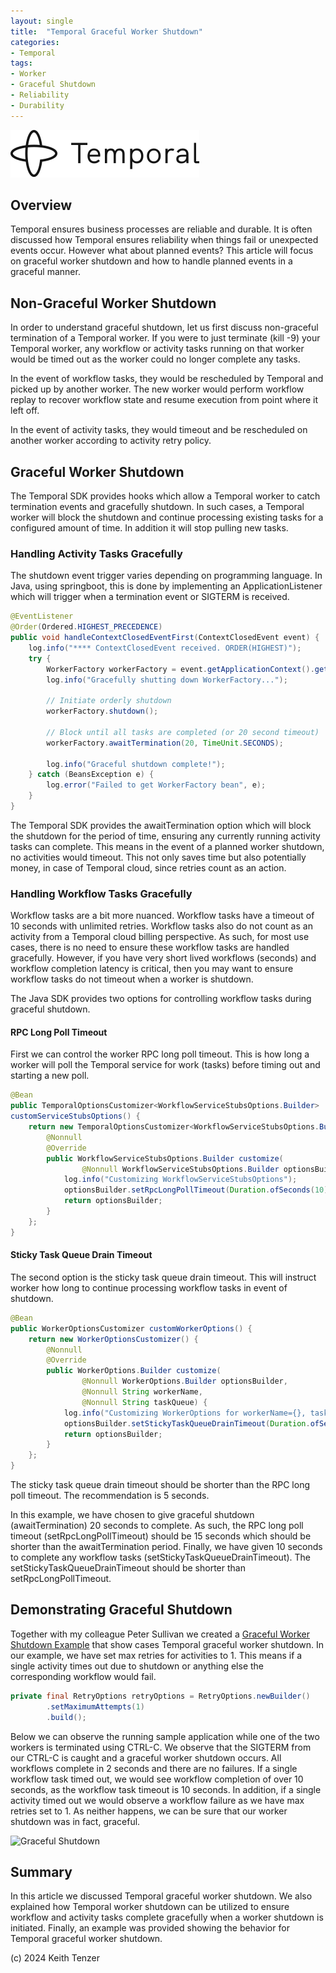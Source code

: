```yaml
--- 
layout: single
title:  "Temporal Graceful Worker Shutdown"
categories:
- Temporal
tags:
- Worker
- Graceful Shutdown
- Reliability
- Durability
---
```


![Temporal](/assets/2022-08-15/logo-temporal-with-copy.svg)

## Overview
Temporal ensures business processes are reliable and durable. It is often discussed how Temporal ensures reliability when things fail or unexpected events occur. However what about planned events? This article will focus on graceful worker shutdown and how to handle planned events in a graceful manner.

## Non-Graceful Worker Shutdown
In order to understand graceful shutdown, let us first discuss non-graceful termination of a Temporal worker. If you were to just terminate (kill -9) your Temporal worker, any workflow or activity tasks running on that worker would be timed out as the worker could no longer complete any tasks.

In the event of workflow tasks, they would be rescheduled by Temporal and picked up by another worker. The new worker would perform workflow replay to recover workflow state and resume execution from point where it left off.

In the event of activity tasks, they would timeout and be rescheduled on another worker according to activity retry policy.

## Graceful Worker Shutdown
The Temporal SDK provides hooks which allow a Temporal worker to catch termination events and gracefully shutdown. In such cases, a Temporal worker will block the shutdown and continue processing existing tasks for a configured amount of time. In addition it will stop pulling new tasks.

### Handling Activity Tasks Gracefully
The shutdown event trigger varies depending on programming language. In Java, using springboot, this is done by implementing an ApplicationListener which will trigger when a termination event or SIGTERM is received.

```java
@EventListener
@Order(Ordered.HIGHEST_PRECEDENCE)
public void handleContextClosedEventFirst(ContextClosedEvent event) {
    log.info("**** ContextClosedEvent received. ORDER(HIGHEST)");
    try {
        WorkerFactory workerFactory = event.getApplicationContext().getBean(WorkerFactory.class);
        log.info("Gracefully shutting down WorkerFactory...");

        // Initiate orderly shutdown
        workerFactory.shutdown();

        // Block until all tasks are completed (or 20 second timeout)
        workerFactory.awaitTermination(20, TimeUnit.SECONDS);

        log.info("Graceful shutdown complete!");
    } catch (BeansException e) {
        log.error("Failed to get WorkerFactory bean", e);
    }
}
```

The Temporal SDK provides the awaitTermination option which will block the shutdown for the period of time, ensuring any currently running activity tasks can complete. This means in the event of a planned worker shutdown, no activities would timeout. This not only saves time but also potentially money, in case of Temporal cloud, since retries count as an action.

### Handling Workflow Tasks Gracefully
Workflow tasks are a bit more nuanced. Workflow tasks have a timeout of 10 seconds with unlimited retries. Workflow tasks also do not count as an activity from a Temporal cloud billing perspective. As such, for most use cases, there is no need to ensure these workflow tasks are handled gracefully. However, if you have very short lived workflows (seconds) and workflow completion latency is critical, then you may want to ensure workflow tasks do not timeout when a worker is shutdown.

The Java SDK provides two options for controlling workflow tasks during graceful shutdown.  

#### RPC Long Poll Timeout
First we can control the worker RPC long poll timeout. This is how long a worker will poll the Temporal service for work (tasks) before timing out and starting a new poll.

```java
@Bean
public TemporalOptionsCustomizer<WorkflowServiceStubsOptions.Builder>
customServiceStubsOptions() {
    return new TemporalOptionsCustomizer<WorkflowServiceStubsOptions.Builder>() {
        @Nonnull
        @Override
        public WorkflowServiceStubsOptions.Builder customize(
                @Nonnull WorkflowServiceStubsOptions.Builder optionsBuilder) {
            log.info("Customizing WorkflowServiceStubsOptions");
            optionsBuilder.setRpcLongPollTimeout(Duration.ofSeconds(10));
            return optionsBuilder;
        }
    };
}
```

#### Sticky Task Queue Drain Timeout
The second option is the sticky task queue drain timeout. This will instruct worker how long to continue processing workflow tasks in event of shutdown.

```java
@Bean
public WorkerOptionsCustomizer customWorkerOptions() {
    return new WorkerOptionsCustomizer() {
        @Nonnull
        @Override
        public WorkerOptions.Builder customize(
                @Nonnull WorkerOptions.Builder optionsBuilder,
                @Nonnull String workerName,
                @Nonnull String taskQueue) {
            log.info("Customizing WorkerOptions for workerName={}, taskQueue={}", workerName, taskQueue);
            optionsBuilder.setStickyTaskQueueDrainTimeout(Duration.ofSeconds(15));
            return optionsBuilder;
        }
    };
}
```

The sticky task queue drain timeout should be shorter than the RPC long poll timeout. The recommendation is 5 seconds. 

In this example, we have chosen to give graceful shutdown (awaitTermination) 20 seconds to complete. As such, the RPC long poll timeout (setRpcLongPollTimeout) should be 15 seconds which should be shorter than the awaitTermination period. Finally, we have given 10 seconds to complete any workflow tasks (setStickyTaskQueueDrainTimeout). The setStickyTaskQueueDrainTimeout should be shorter than setRpcLongPollTimeout.

## Demonstrating Graceful Shutdown
Together with my colleague Peter Sullivan we created a [Graceful Worker Shutdown Example](https://github.com/pvsone/temporal-java-shutdown) that show cases Temporal graceful worker shutdown. In our example, we have set max retries for activities to 1. This means if a single activity times out due to shutdown or anything else the corresponding workflow would fail.

```java
private final RetryOptions retryOptions = RetryOptions.newBuilder()
        .setMaximumAttempts(1)
        .build();
```

Below we can observe the running sample application while one of the two workers is terminated using CTRL-C. We observe that the SIGTERM from our CTRL-C is caught and a graceful worker shutdown occurs. All workflows complete in 2 seconds and there are no failures. 
If a single workflow task timed out, we would see workflow completion of over 10 seconds, as the workflow task timeout is 10 seconds. In addition, if a single activity timed out we would observe a workflow failure as we have max retries set to 1. As neither happens, we can be sure that our worker shutdown was in fact, graceful.

![Graceful Shutdown](/assets/2024-05-24/temporal_graceful_worker_shutdown.gif)

## Summary
In this article we discussed Temporal graceful worker shutdown. We also explained how Temporal worker shutdown can be utilized to ensure workflow and activity tasks complete gracefully when a worker shutdown is initiated. Finally, an example was provided showing the behavior for Temporal graceful worker shutdown.

(c) 2024 Keith Tenzer




